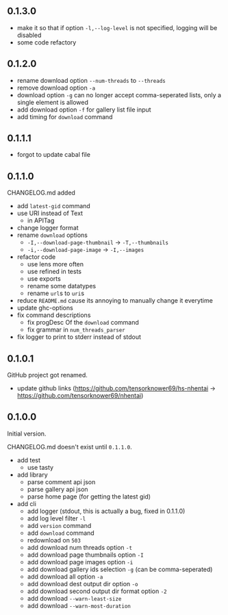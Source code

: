 ## 0.1.3.0

- make it so that if option `-l,--log-level` is not specified, logging will be disabled
- some code refactory

## 0.1.2.0

- rename download option `--num-threads` to `--threads`
- remove download option `-a`
- download option `-g` can no longer accept comma-seperated lists, only a single element is allowed
- add download option `-f` for gallery list file input
- add timing for `download` command

## 0.1.1.1

- forgot to update cabal file

## 0.1.1.0

CHANGELOG.md added

- add `latest-gid` command
- use URI instead of Text
	- in APITag
- change logger format
- rename `download` options
	- `-I,--download-page-thumbnail` -> `-T,--thumbnails`
	- `-i,--download-page-image` -> `-I,--images`
- refactor code
	- use lens more often
	- use refined in tests
	- use exports
	- rename some datatypes
	- rename `url`s to `uri`s
- reduce `README.md` cause its annoying to manually change it everytime
- update ghc-options
- fix command descriptions
	- fix progDesc Of the `download` command
	- fix grammar in `num_threads_parser`
- fix logger to print to stderr instead of stdout

## 0.1.0.1

GitHub project got renamed.

- update github links (https://github.com/tensorknower69/hs-nhentai -> https://github.com/tensorknower69/nhentai)

## 0.1.0.0

Initial version.

CHANGELOG.md doesn't exist until `0.1.1.0`.

- add test
	- use tasty
- add library
	- parse comment api json
	- parse gallery api json
	- parse home page (for getting the latest gid)
- add cli
	- add logger (stdout, this is actually a bug, fixed in 0.1.1.0)
	- add log level filter `-l`
	- add `version` command
	- add `download` command
	- redownload on `503`
	- add download num threads option `-t`
	- add download page thumbnails option `-I`
	- add download page images option `-i`
	- add download gallery ids selection `-g` (can be comma-seperated)
	- add download all option `-a`
	- add download dest output dir option `-o`
	- add download second output dir format option `-2`
	- add download `--warn-least-size`
	- add download `--warn-most-duration`
